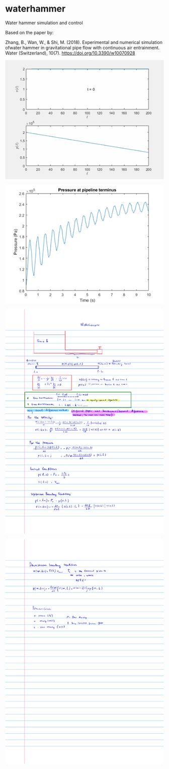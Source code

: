 # waterhammer
Water hammer simulation and control 

Based on the paper by: 

Zhang, B., Wan, W., & Shi, M. (2018). Experimental and numerical simulation ofwater hammer in gravitational pipe flow with continuous air entrainment. Water (Switzerland), 10(7). https://doi.org/10.3390/w10070928

![](https://github.com/auralius/waterhammer/blob/main/waterhammer.gif)

![](https://github.com/auralius/waterhammer/blob/main/pipeline_terminus_pressure.png)

![](https://github.com/auralius/waterhammer/blob/main/waterhammer-1.png)

![](https://github.com/auralius/waterhammer/blob/main/waterhammer-2.png)
